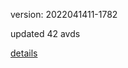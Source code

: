 version: 2022041411-1782

updated 42 avds

[details](https://github.com/0x74f917491bfa7ebfa379/ali_avd_db/blob/master/change_log/2022/04/14/11/1782.txt)
